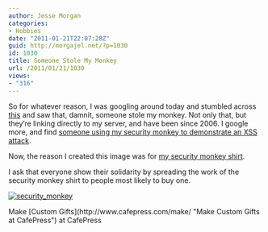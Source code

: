 ```yaml
---
author: Jesse Morgan
categories:
- Hobbies
date: "2011-01-21T22:07:28Z"
guid: http://morgajel.net/?p=1030
id: 1030
title: Someone Stole My Monkey
url: /2011/01/21/1030
views:
- "316"
---
```


So for whatever reason, I was googling around today and stumbled across [this](http://nostapoelagua.blogspot.com/2006/08/programa-n-22-05082006-descarga.html) and saw that, damnit, someone stole my monkey. Not only that, but they’re linking directly to my server, and have been since 2006. I google more, and find [someone using my security monkey to demonstrate an XSS attack](http://underhack.foroes.net/t22-publica-aqui-tus-defaces).

Now, the reason I created this image was for [my security monkey shirt](http://www.cafepress.com/morgajel.430744907#).

I ask that everyone show their solidarity by spreading the work of the security monkey shirt to people most likely to buy one.

[![](http://morgajel.net/wp-content/uploads/2011/01/security_monkey-150x150.png "security_monkey")](http://www.cafepress.com/morgajel.430744907#)

<div affiliate="" class="cpi cpi-s1" color="navyblue" height="200" id="cpi-s1-1001" source="shop:morgajel" tracking="morgajel" width="300">Make [Custom Gifts](http://www.cafepress.com/make/ "Make Custom Gifts at CafePress") at CafePress</div><script src="http://content4.cpcache.com/marketplace/widgets/javascripts/widget.js" type="text/javascript"></script>